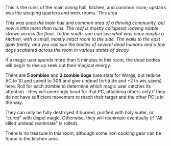 This is the ruins of the main dining hall, kitchen, and common room; upstairs was the sleeping quarters and work rooms. This area
 
_This was once the main hall and common area of a thriving community, but now is little more than ruins. The roof is mostly collapsed, leaving rubble strewn across the floor. To the south, you can see what was once maybe a kitchen, with a small, mostly intact room to the side. The walls to the east glow faintly, and you can see the bodies of several dead humans and a few dogs scattered across the room in various states of decay._
 
If a magic user spends more than 5 minutes in this room, the dead bodies will begin to rise up seek out their magical energy.
 
There are **5 zombies** and **2 zombie dogs** (use stats for Worgs, but reduce AC to 10 and speed to 30ft and give undead fortitude and +2 to wis saves) here. Roll for each zombie to determine which magic user catches its attention - they will unerringly head for that PC, attacking others only if they do not have sufficient movement to reach their target and the other PC is in the way.
 
They can only be fully destroyed if burned, purified with holy water, or "cured" with dispel magic. Otherwise, they will reanimate eventually (if "All killed undead reanimate" is rolled).
 
There is no treasure in this room, although some iron cooking gear can be found in the kitchen area.